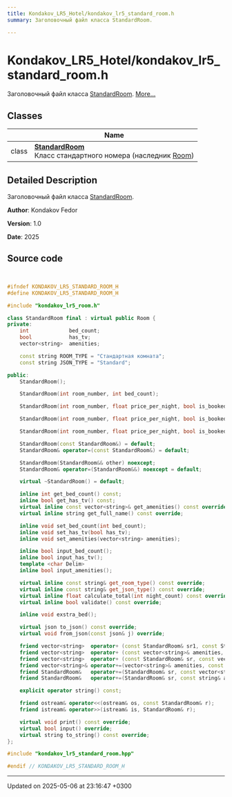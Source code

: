 ```yaml
---
title: Kondakov_LR5_Hotel/kondakov_lr5_standard_room.h
summary: Заголовочный файл класса StandardRoom. 

---
```


# Kondakov_LR5_Hotel/kondakov_lr5_standard_room.h

Заголовочный файл класса [StandardRoom](Classes/class_standard_room.md).  [More...](#detailed-description)

## Classes

|                | Name           |
| -------------- | -------------- |
| class | **[StandardRoom](Classes/class_standard_room.md)** <br>Класс стандартного номера (наследник [Room](Classes/class_room.md))  |

## Detailed Description

Заголовочный файл класса [StandardRoom](Classes/class_standard_room.md). 

**Author**: Kondakov Fedor 

**Version**: 1.0 

**Date**: 2025 



## Source code

```cpp


#ifndef KONDAKOV_LR5_STANDARD_ROOM_H
#define KONDAKOV_LR5_STANDARD_ROOM_H

#include "kondakov_lr5_room.h"

class StandardRoom final : virtual public Room {
private:
    int             bed_count;  
    bool            has_tv;     
    vector<string>  amenities;  

    const string ROOM_TYPE = "Стандартная комната";  
    const string JSON_TYPE = "Standard";             

public:
    StandardRoom();

    StandardRoom(int room_number, int bed_count);

    StandardRoom(int room_number, float price_per_night, bool is_booked, int bed_count, bool has_tv);

    StandardRoom(int room_number, float price_per_night, bool is_booked, int bed_count, bool has_tv, string amenities);

    StandardRoom(int room_number, float price_per_night, bool is_booked, int bed_count, bool has_tv, vector<string> amenities);

    StandardRoom(const StandardRoom&) = default;
    StandardRoom& operator=(const StandardRoom&) = default;

    StandardRoom(StandardRoom&& other) noexcept;
    StandardRoom& operator=(StandardRoom&&) noexcept = default;

    virtual ~StandardRoom() = default;

    inline int get_bed_count() const;
    inline bool get_has_tv() const;
    virtual inline const vector<string>& get_amenities() const override;
    virtual inline string get_full_name() const override;

    inline void set_bed_count(int bed_count);
    inline void set_has_tv(bool has_tv);
    inline void set_amenities(vector<string> amenities);

    inline bool input_bed_count();
    inline bool input_has_tv();
    template <char Delim>
    inline bool input_amenities();

    virtual inline const string& get_room_type() const override;
    virtual inline const string& get_json_type() const override;
    virtual inline float calculate_total(int night_count) const override;
    virtual inline bool validate() const override;

    inline void exstra_bed();

    virtual json to_json() const override;
    virtual void from_json(const json& j) override;

    friend vector<string>  operator+ (const StandardRoom& sr1, const StandardRoom& sr2);
    friend vector<string>  operator+ (const vector<string>& amenities, const StandardRoom& sr);
    friend vector<string>  operator+ (const StandardRoom& sr, const vector<string>& amenities);
    friend vector<string>& operator+=(vector<string>& amenities, const StandardRoom& sr);
    friend StandardRoom&   operator+=(StandardRoom& sr, const vector<string>& amenities);
    friend StandardRoom&   operator+=(StandardRoom& sr, const string& amenities);

    explicit operator string() const;

    friend ostream& operator<<(ostream& os, const StandardRoom& r);
    friend istream& operator>>(istream& is, StandardRoom& r);

    virtual void print() const override;
    virtual bool input() override;
    virtual string to_string() const override;
};

#include "kondakov_lr5_standard_room.hpp"

#endif // KONDAKOV_LR5_STANDARD_ROOM_H
```


-------------------------------

Updated on 2025-05-06 at 23:16:47 +0300
